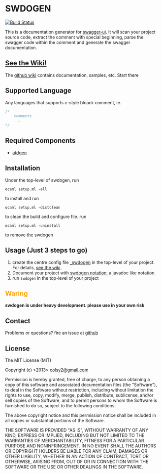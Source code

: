 # SWDOGEN

[![Build Status](https://api.travis-ci.org/dotcy/swdogen.png)](https://travis-ci.org/dotcy/swdogen)


This is a documentation generator for [swagger-ui](https://github.com/wordnik/swagger-ui). It will scan your project source code, extract the comment with special beginning, parse the swagger code within the comment and generate the swagger documentation.

## [See the Wiki!](https://github.com/dotcy/swdogen/wiki)

The [github wiki](https://github.com/dotcy/swdogen/wiki) contains documentation, samples, etc.  Start there

## Supported Language

Any languages that supports c-style bloack comment, ie. 

```C
/* 
	comments
	...
*/
```

## Required Components

* [atdgen](https://github.com/mjambon/atdgen)

## Installation

Under the top-level of swdogen, run

```
ocaml setup.ml -all
```

to install and run

```
ocaml setup.ml -distclean
```

to clean the build and configure file. run

```
ocaml setup.ml -uninstall
```

to remove the swdogen

## Usage (Just 3 steps to go)

1. create the centre config file [_swdogen](https://github.com/dotcy/swdogen/wiki/Configuration) in the top-level of your project. For details, [see the wiki](https://github.com/dotcy/swdogen/wiki).
2. Document your project with [swdogen notation](https://github.com/dotcy/swdogen/wiki/Notation), a javadoc like notation.
3. run ```swdogen``` in the top-level of your project

## <font color="orange"> Waring </font>

**swdogen is under heavy development. please use in your own risk**

## Contact

Problems or questions? fire an issue at [github](https://github.com/dotcy/swdogen/issues)

## License

The MIT License (MIT)

Copyright (c) <2013> <colsy2@gmail.com>

Permission is hereby granted, free of charge, to any person obtaining a copy
of this software and associated documentation files (the "Software"), to deal
in the Software without restriction, including without limitation the rights
to use, copy, modify, merge, publish, distribute, sublicense, and/or sell
copies of the Software, and to permit persons to whom the Software is
furnished to do so, subject to the following conditions:

The above copyright notice and this permission notice shall be included in
all copies or substantial portions of the Software.

THE SOFTWARE IS PROVIDED "AS IS", WITHOUT WARRANTY OF ANY KIND, EXPRESS OR
IMPLIED, INCLUDING BUT NOT LIMITED TO THE WARRANTIES OF MERCHANTABILITY,
FITNESS FOR A PARTICULAR PURPOSE AND NONINFRINGEMENT. IN NO EVENT SHALL THE
AUTHORS OR COPYRIGHT HOLDERS BE LIABLE FOR ANY CLAIM, DAMAGES OR OTHER
LIABILITY, WHETHER IN AN ACTION OF CONTRACT, TORT OR OTHERWISE, ARISING FROM,
OUT OF OR IN CONNECTION WITH THE SOFTWARE OR THE USE OR OTHER DEALINGS IN
THE SOFTWARE.
